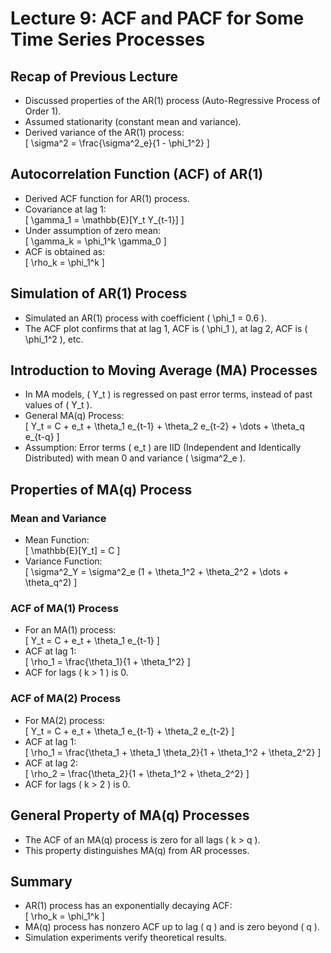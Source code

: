# Lecture 9: ACF and PACF for Some Time Series Processes

## Recap of Previous Lecture
- Discussed properties of the AR(1) process (Auto-Regressive Process of Order 1).
- Assumed stationarity (constant mean and variance).
- Derived variance of the AR(1) process:  
  \[
  \sigma^2 = \frac{\sigma^2_e}{1 - \phi_1^2}
  \]

## Autocorrelation Function (ACF) of AR(1)
- Derived ACF function for AR(1) process.
- Covariance at lag 1:  
  \[
  \gamma_1 = \mathbb{E}[Y_t Y_{t-1}]
  \]
- Under assumption of zero mean:  
  \[
  \gamma_k = \phi_1^k \gamma_0
  \]
- ACF is obtained as:  
  \[
  \rho_k = \phi_1^k
  \]

## Simulation of AR(1) Process
- Simulated an AR(1) process with coefficient \( \phi_1 = 0.6 \).
- The ACF plot confirms that at lag 1, ACF is \( \phi_1 \), at lag 2, ACF is \( \phi_1^2 \), etc.

## Introduction to Moving Average (MA) Processes
- In MA models, \( Y_t \) is regressed on past error terms, instead of past values of \( Y_t \).
- General MA(q) Process:  
  \[
  Y_t = C + e_t + \theta_1 e_{t-1} + \theta_2 e_{t-2} + \dots + \theta_q e_{t-q}
  \]
- Assumption: Error terms \( e_t \) are IID (Independent and Identically Distributed) with mean 0 and variance \( \sigma^2_e \).

## Properties of MA(q) Process
### Mean and Variance
- Mean Function:  
  \[
  \mathbb{E}[Y_t] = C
  \]
- Variance Function:  
  \[
  \sigma^2_Y = \sigma^2_e (1 + \theta_1^2 + \theta_2^2 + \dots + \theta_q^2)
  \]

### ACF of MA(1) Process
- For an MA(1) process:  
  \[
  Y_t = C + e_t + \theta_1 e_{t-1}
  \]
- ACF at lag 1:  
  \[
  \rho_1 = \frac{\theta_1}{1 + \theta_1^2}
  \]
- ACF for lags \( k > 1 \) is 0.

### ACF of MA(2) Process
- For MA(2) process:  
  \[
  Y_t = C + e_t + \theta_1 e_{t-1} + \theta_2 e_{t-2}
  \]
- ACF at lag 1:  
  \[
  \rho_1 = \frac{\theta_1 + \theta_1 \theta_2}{1 + \theta_1^2 + \theta_2^2}
  \]
- ACF at lag 2:  
  \[
  \rho_2 = \frac{\theta_2}{1 + \theta_1^2 + \theta_2^2}
  \]
- ACF for lags \( k > 2 \) is 0.

## General Property of MA(q) Processes
- The ACF of an MA(q) process is zero for all lags \( k > q \).
- This property distinguishes MA(q) from AR processes.

## Summary
- AR(1) process has an exponentially decaying ACF:  
  \[
  \rho_k = \phi_1^k
  \]
- MA(q) process has nonzero ACF up to lag \( q \) and is zero beyond \( q \).
- Simulation experiments verify theoretical results.
